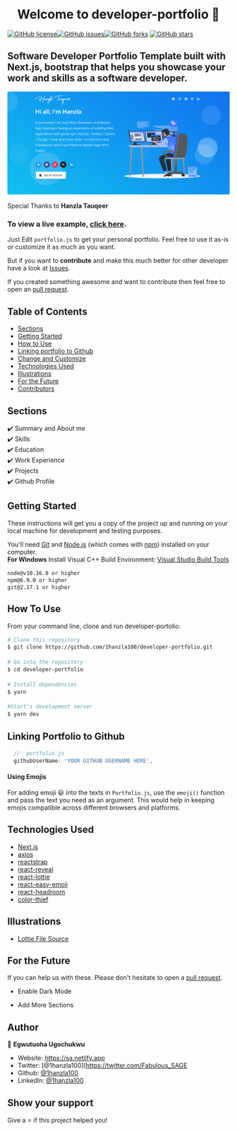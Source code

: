 <h1 align="center">Welcome to developer-portfolio 👋</h1>
<a href="https://github.com/1hanzla100/developer-portfolio/blob/main/LICENSE"><img alt="GitHub license" src="https://img.shields.io/github/license/1hanzla100/developer-portfolio"></a><a href="https://github.com/1hanzla100/developer-portfolio/issues"><img alt="GitHub issues" src="https://img.shields.io/github/issues/1hanzla100/developer-portfolio"></a><a href="https://github.com/1hanzla100/developer-portfolio/network"><img alt="GitHub forks" src="https://img.shields.io/github/forks/1hanzla100/developer-portfolio"></a> <a href="https://github.com/1hanzla100/developer-portfolio/stargazers"><img alt="GitHub stars" src="https://img.shields.io/github/stars/1hanzla100/developer-portfolio"></a>

## Software Developer Portfolio Template built with Next.js, bootstrap that helps you showcase your work and skills as a software developer.

<p align="center">
  <kbd>
    <img src="https://github.com/1hanzla100/developer-portfolio/blob/master/picture.PNG"></img>
  </kbd>
</p>

Special Thanks to **Hanzla Tauqeer** 

### To view a live example, **[click here](https://sagetechservices.netlify.app/)**.

Just Edit `portfolio.js` to get your personal portfolio. Feel free to use it as-is or customize it as much as you want.

But if you want to **contribute** and make this much better for other developer have a look at [Issues](https://github.com/fabuloussage/pfol/issues).

If you created something awesome and want to contribute then feel free to open an [pull request](https://github.com/fabuloussage/pfol/pulls).

## Table of Contents

-   [Sections](#sections)
-   [Getting Started](#getting-started)
-   [How to Use](#how-to-use)
-   [Linking portfolio to Github](#linking-portfolio-to-github)
-   [Change and Customize](#change-and-customize-every-section-according-to-your-need)
-   [Technologies Used](#technologies-used)
-   [Illustrations](#illustrations)
-   [For the Future](#for-the-future)
-   [Contributors](#project-maintainers)

## Sections

✔️ Summary and About me\
✔️ Skills\
✔️ Education\
✔️ Work Experience\
✔️ Projects\
✔️ Github Profile

## Getting Started

These instructions will get you a copy of the project up and running on your local machine for development and testing purposes.

You'll need [Git](https://git-scm.com) and [Node.js](https://nodejs.org/en/download/) (which comes with [npm](http://npmjs.com)) installed on your computer.
<br>
**For Windows** Install Visual C++ Build Environment: [Visual Studio Build Tools](https://visualstudio.microsoft.com/thank-you-downloading-visual-studio/?sku=BuildTools)

```
node@v10.16.0 or higher
npm@6.9.0 or higher
git@2.17.1 or higher
```

## How To Use

From your command line, clone and run developer-portolio:

```bash
# Clone this repository
$ git clone https://github.com/1hanzla100/developer-portfolio.git

# Go into the repository
$ cd developer-portfolio

# Install dependencies
$ yarn

#Start's development server
$ yarn dev
```

## Linking Portfolio to Github

```javascript
  //  portfolio.js
  githubUserName: 'YOUR GITHUB USERNAME HERE',
```

#### Using Emojis

For adding emoji 😃 into the texts in `Portfolio.js`, use the `emoji()` function and pass the text you need as an argument. This would help in keeping emojis compatible across different browsers and platforms.

## Technologies Used

-   [Next.js](https://nextjs.org/)
-   [axios](https://www.npmjs.com/package/axios)
-   [reactstrap](https://reactstrap.github.io/)
-   [react-reveal](https://www.react-reveal.com/)
-   [react-lottie](https://www.npmjs.com/package/react-lottie)
-   [react-easy-emoji](https://github.com/appfigures/react-easy-emoji)
-   [react-headroom](https://github.com/KyleAMathews/react-headroom)
-   [color-thief](https://github.com/lokesh/color-thief)

## Illustrations

-   [Lottie File Source](https://lottiefiles.com)

## For the Future

If you can help us with these. Please don't hesitate to open a [pull request](https://github.com/saadpasta/developerFolio/pulls).

-   Enable Dark Mode

-   Add More Sections


## Author

👤 **Egwutuoha Ugochukwu**

-   Website: https://sa.netlify.app
-   Twitter: [@1hanzla100](https://twitter.com/Fabulous_SAGE
-   Github: [@1hanzla100](https://github.com/fabuloussage)
-   LinkedIn: [@1hanzla100](https://linkedin.com/in/1hanzla100)

## Show your support

Give a ⭐️ if this project helped you!
